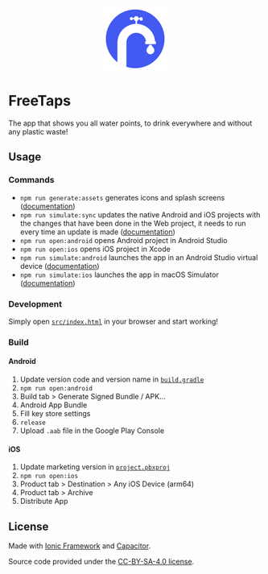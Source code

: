 <div align="center">
  <img width="128" height="128" src="./assets/logo.svg" />
</div>

# FreeTaps

The app that shows you all water points, to drink everywhere and without any plastic waste!

## Usage

### Commands

- `npm run generate:assets` generates icons and splash screens ([documentation](https://github.com/ionic-team/capacitor-assets))
- `npm run simulate:sync` updates the native Android and iOS projects with the changes that have been done in the Web project, it needs to run every time an update is made ([documentation](https://ionicframework.com/docs/cli/commands/capacitor-sync))
- `npm run open:android` opens Android project in Android Studio
- `npm run open:ios` opens iOS project in Xcode
- `npm run simulate:android` launches the app in an Android Studio virtual device ([documentation](https://capacitorjs.com/docs/android))
- `npm run simulate:ios` launches the app in macOS Simulator ([documentation](https://capacitorjs.com/docs/ios))

### Development

Simply open [`src/index.html`](./src/index.html) in your browser and start working!

### Build

#### Android

1. Update version code and version name in [`build.gradle`](./android/app/build.gradle)
2. `npm run open:android`
3. Build tab > Generate Signed Bundle / APK...
4. Android App Bundle
5. Fill key store settings
6. `release`
7. Upload `.aab` file in the Google Play Console

#### iOS

1. Update marketing version in [`project.pbxproj`](./ios/App/App.xcodeproj/project.pbxproj)
2. `npm run open:ios`
3. Product tab > Destination > Any iOS Device (arm64)
4. Product tab > Archive
5. Distribute App

## License

Made with [Ionic Framework](https://ionicframework.com/) and [Capacitor](https://capacitorjs.com/).

Source code provided under the [CC-BY-SA-4.0 license](https://github.com/tseignette/gallery/blob/main/LICENSE).
